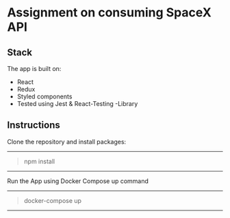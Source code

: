 # Assignment on consuming SpaceX API

## Stack

The app is built on:
* React
* Redux
* Styled components
* Tested using Jest & React-Testing -Library

## Instructions

Clone the repository and install packages:
*************
> npm install
*************

Run the App using Docker Compose up command
*******************
> docker-compose up
*******************
